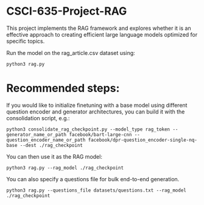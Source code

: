 # CSCI-635-Project-RAG

This project implements the RAG framework and explores whether it is an effective approach to creating efficient large language models optimized for specific topics.

Run the model on the rag_article.csv dataset using:

`python3 rag.py`

# Recommended steps:

If you would like to initialize finetuning with a base model using different question encoder and generator architectures, you can build it with the consolidation script, e.g.:

`python3 consolidate_rag_checkpoint.py --model_type rag_token --generator_name_or_path facebook/bart-large-cnn --question_encoder_name_or_path facebook/dpr-question_encoder-single-nq-base --dest ./rag_checkpoint`

You can then use it as the RAG model:

`python3 rag.py --rag_model ./rag_checkpoint`

You can also specify a questions file for bulk end-to-end generation.

`python3 rag.py --questions_file datasets/questions.txt --rag_model ./rag_checkpoint`